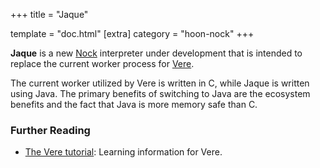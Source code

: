 +++
title = "Jaque"

template = "doc.html"
[extra]
category = "hoon-nock"
+++

**Jaque** is a new [Nock](../nock) interpreter under development that is intended to replace the current worker process for [Vere](../vere).

The current worker utilized by Vere is written in C, while Jaque is written using Java. The primary benefits of switching to Java are the ecosystem benefits and the fact that Java is more memory safe than C.

### Further Reading

- [The Vere tutorial](/docs/vere/): Learning information for Vere.
